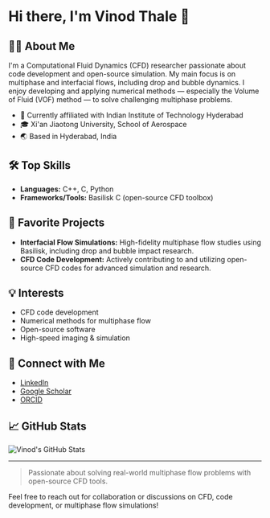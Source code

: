 # Hi there, I'm Vinod Thale 👋

## 👨‍🔬 About Me

I'm a Computational Fluid Dynamics (CFD) researcher passionate about code development and open-source simulation. My main focus is on multiphase and interfacial flows, including drop and bubble dynamics. I enjoy developing and applying numerical methods — especially the Volume of Fluid (VOF) method — to solve challenging multiphase problems.

- 🏢 Currently affiliated with Indian Institute of Technology Hyderabad
- 🎓  Xi'an Jiaotong University, School of Aerospace
- 🌏 Based in Hyderabad, India

## 🛠️ Top Skills

- **Languages:** C++, C, Python
- **Frameworks/Tools:** Basilisk C (open-source CFD toolbox)

## 🌊 Favorite Projects

- **Interfacial Flow Simulations:** High-fidelity multiphase flow studies using Basilisk, including drop and bubble impact research.
- **CFD Code Development:** Actively contributing to and utilizing open-source CFD codes for advanced simulation and research.

## 💡 Interests

- CFD code development
- Numerical methods for multiphase flow
- Open-source software
- High-speed imaging & simulation

## 🔗 Connect with Me

- [LinkedIn](https://in.linkedin.com/in/vinodthale)
- [Google Scholar](https://scholar.google.com/citations?user=oZer2BkAAAAJ&hl=en)
- [ORCID](https://orcid.org/0000-0003-3414-4427)

## 📈 GitHub Stats

![Vinod's GitHub Stats](https://github-readme-stats.vercel.app/api?username=vinodthale&show_icons=true&theme=radical)

---

> Passionate about solving real-world multiphase flow problems with open-source CFD tools.

Feel free to reach out for collaboration or discussions on CFD, code development, or multiphase flow simulations!
